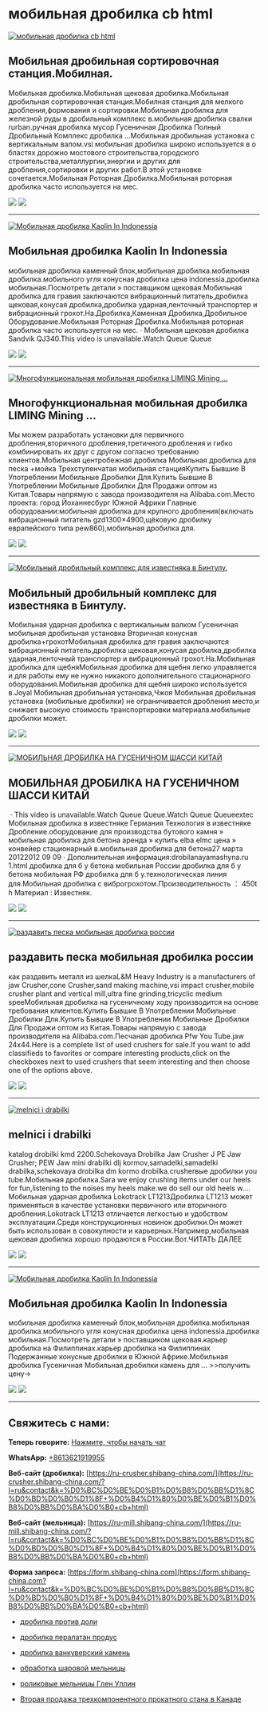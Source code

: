 # мобильная дробилка cb html

<a href="https://swt.shibang-china.com/?l=ru&img&k=%D0%BC%D0%BE%D0%B1%D0%B8%D0%BB%D1%8C%D0%BD%D0%B0%D1%8F+%D0%B4%D1%80%D0%BE%D0%B1%D0%B8%D0%BB%D0%BA%D0%B0+cb+html" target="_blank">![мобильная дробилка cb html](http://static.shibang-china.com/all-800x300/880.jpg)</a>

## Мобильная дробильная сортировочная станция.Мобилная.
Мобильная дробилка.Мобильная щековая дробилка.Мобильная дробильная сортировочная станция.Мобилная станция для мелкого дробления,формования и сортировки.Мобильная дробилка для железной руды в дробильный комплекс в.мобильная дробилка свалки rurban.ручная дробилка мусор Гусеничная Дробилка Полный Дробильный Комплекс дробилка …Мобильная дробильная установка с вертикальным валом.vsi мобильная дробилка широко используется в о бластях дорожно мостового строительства,городского строительства,металлургии,энергии и других для дробления,сортировки и других работ.В этой установке сочетается.Мобильная Роторная Дробилка.Мобильная роторная дробилка часто используется на мес.


<a href="https://whatsapp.shibangsoft.com/WhatsApp.php" target="_blank" title="WhatsApp">![](http://static.shibang-china.com/icon/whatsapp.png)</a> <a href="https://swt.shibang-china.com/?l=ru&icon&k=%D0%BC%D0%BE%D0%B1%D0%B8%D0%BB%D1%8C%D0%BD%D0%B0%D1%8F+%D0%B4%D1%80%D0%BE%D0%B1%D0%B8%D0%BB%D0%BA%D0%B0+cb+html" target="_blank">![](http://static.shibang-china.com/icon/chat-ru.png)</a>

---

<a href="https://swt.shibang-china.com/?l=ru&img&k=%D0%BC%D0%BE%D0%B1%D0%B8%D0%BB%D1%8C%D0%BD%D0%B0%D1%8F+%D0%B4%D1%80%D0%BE%D0%B1%D0%B8%D0%BB%D0%BA%D0%B0+cb+html" target="_blank">![Мобильная дробилка Kaolin In Indonessia](http://static.shibang-china.com/all-800x300/1522.jpg)</a>

## Мобильная дробилка Kaolin In Indonessia
мобильная дробилка каменный блок,мобильная дробилка.мобильная дробилка.мобильного угля конусная дробилка цена indonessia.дробилка мобильная.Посмотреть детали &#187; поставщиком щековая.Мобильная дробилка для гравия заключаются вибрационный питатель,дробилка щековая,конусая дробилка,дробилка ударная,ленточный транспортер и вибрационный грохот.На.Дробилка,Каменная Дробилка,Дробильное Оборудование.Мобильная Роторная Дробилка.Мобильная роторная дробилка часто используется на мес.&nbsp;&#0183;&#32;Мобильная щековая дробилка Sandvik QJ340.This video is unavailable.Watch Queue Queue


<a href="https://whatsapp.shibangsoft.com/WhatsApp.php" target="_blank" title="WhatsApp">![](http://static.shibang-china.com/icon/whatsapp.png)</a> <a href="https://swt.shibang-china.com/?l=ru&icon&k=%D0%BC%D0%BE%D0%B1%D0%B8%D0%BB%D1%8C%D0%BD%D0%B0%D1%8F+%D0%B4%D1%80%D0%BE%D0%B1%D0%B8%D0%BB%D0%BA%D0%B0+cb+html" target="_blank">![](http://static.shibang-china.com/icon/chat-ru.png)</a>

---

<a href="https://swt.shibang-china.com/?l=ru&img&k=%D0%BC%D0%BE%D0%B1%D0%B8%D0%BB%D1%8C%D0%BD%D0%B0%D1%8F+%D0%B4%D1%80%D0%BE%D0%B1%D0%B8%D0%BB%D0%BA%D0%B0+cb+html" target="_blank">![Многофункциональная мобильная дробилка LIMING Mining …](http://static.shibang-china.com/all-800x300/280.jpg)</a>

## Многофункциональная мобильная дробилка LIMING Mining …
Мы можем разработать установки для первичного дробления,вторичного дробления,третичного дробления и гибко комбинировать их друг с другом согласно требованию клиентов.Мобильная центробежная дробилка Мобильная дробилка для песка +мойка Трехступенчатая мобильная станцияКупить Бывшие В Употреблении Мобильные Дробилки Для.Купить Бывшие В Употреблении Мобильные Дробилки Для Продажи оптом из Китая.Товары напрямую с завода производителя на Alibaba.com.Место проекта: город Йоханнесбург Южной Африки Главные оборудовании:мобильная дробилка для крупного дробления(включать вибрационный питатель gzd1300&#215;4900,щёковую дробилку еврапейского типа pew860),мобильная дробилка для.


<a href="https://whatsapp.shibangsoft.com/WhatsApp.php" target="_blank" title="WhatsApp">![](http://static.shibang-china.com/icon/whatsapp.png)</a> <a href="https://swt.shibang-china.com/?l=ru&icon&k=%D0%BC%D0%BE%D0%B1%D0%B8%D0%BB%D1%8C%D0%BD%D0%B0%D1%8F+%D0%B4%D1%80%D0%BE%D0%B1%D0%B8%D0%BB%D0%BA%D0%B0+cb+html" target="_blank">![](http://static.shibang-china.com/icon/chat-ru.png)</a>

---

<a href="https://swt.shibang-china.com/?l=ru&img&k=%D0%BC%D0%BE%D0%B1%D0%B8%D0%BB%D1%8C%D0%BD%D0%B0%D1%8F+%D0%B4%D1%80%D0%BE%D0%B1%D0%B8%D0%BB%D0%BA%D0%B0+cb+html" target="_blank">![Мобильный дробильный комплекс для известняка в Бинтулу.](http://static.shibang-china.com/all-800x300/891.jpg)</a>

## Мобильный дробильный комплекс для известняка в Бинтулу.
Мобильная ударная дробилка с вертикальным валком Гусеничная мобильная дробильная установка Вторичная конусная дробилка+грохотМобильная дробилка для гравия заключаются вибрационный питатель,дробилка щековая,конусая дробилка,дробилка ударная,ленточный транспортер и вибрационный грохот.На.Мобильная дробилка для щебняМобильная дробилка для щебня легко управляется и для работы ему не нужно никакого дополнительного стационарного оборудования.Мобильная дробилка для щебня широко используется в.Joyal Мобильная дробильная установка,Чжоя Мобильная дробильная установка (мобильные дробилки) не ограничивается дробления место,и снижает высокую стоимость транспортировки материала.мобильные дробилки может.


<a href="https://whatsapp.shibangsoft.com/WhatsApp.php" target="_blank" title="WhatsApp">![](http://static.shibang-china.com/icon/whatsapp.png)</a> <a href="https://swt.shibang-china.com/?l=ru&icon&k=%D0%BC%D0%BE%D0%B1%D0%B8%D0%BB%D1%8C%D0%BD%D0%B0%D1%8F+%D0%B4%D1%80%D0%BE%D0%B1%D0%B8%D0%BB%D0%BA%D0%B0+cb+html" target="_blank">![](http://static.shibang-china.com/icon/chat-ru.png)</a>

---

<a href="https://swt.shibang-china.com/?l=ru&img&k=%D0%BC%D0%BE%D0%B1%D0%B8%D0%BB%D1%8C%D0%BD%D0%B0%D1%8F+%D0%B4%D1%80%D0%BE%D0%B1%D0%B8%D0%BB%D0%BA%D0%B0+cb+html" target="_blank">![МОБИЛЬНАЯ ДРОБИЛКА НА ГУСЕНИЧНОМ ШАССИ КИТАЙ](http://static.shibang-china.com/all-800x300/333.jpg)</a>

## МОБИЛЬНАЯ ДРОБИЛКА НА ГУСЕНИЧНОМ ШАССИ КИТАЙ
&nbsp;&#0183;&#32;This video is unavailable.Watch Queue Queue.Watch Queue Queueextec Мобильная дробилка в известняке Германия Технология в известняке Дробление.оборудование для производства бутового камня &#187; мобильная дробилка для бетона аренда &#187; купить elba elmc цена &#187; конвейер стационарный в.мобильная дробилка для бетона27 марта 20122012 09 09 &#183; Дополнительная информация:drobilanayamashyna.ru 1.html дробилка для б у бетона мобильная России дробилка для б у бетона мобильная РФ дробилка для б у.технологическая линия для.Мобильная дробилка с виброгрохотом.Производительность ： 450t h Материал : Известняк.


<a href="https://whatsapp.shibangsoft.com/WhatsApp.php" target="_blank" title="WhatsApp">![](http://static.shibang-china.com/icon/whatsapp.png)</a> <a href="https://swt.shibang-china.com/?l=ru&icon&k=%D0%BC%D0%BE%D0%B1%D0%B8%D0%BB%D1%8C%D0%BD%D0%B0%D1%8F+%D0%B4%D1%80%D0%BE%D0%B1%D0%B8%D0%BB%D0%BA%D0%B0+cb+html" target="_blank">![](http://static.shibang-china.com/icon/chat-ru.png)</a>

---

<a href="https://swt.shibang-china.com/?l=ru&img&k=%D0%BC%D0%BE%D0%B1%D0%B8%D0%BB%D1%8C%D0%BD%D0%B0%D1%8F+%D0%B4%D1%80%D0%BE%D0%B1%D0%B8%D0%BB%D0%BA%D0%B0+cb+html" target="_blank">![раздавить песка мобильная дробилка россии](http://static.shibang-china.com/all-800x300/940.jpg)</a>

## раздавить песка мобильная дробилка россии
как раздавить металл из шелкаL&amp;M Heavy Industry is a manufacturers of jaw Crusher,cone Crusher,sand making machine,vsi impact crusher,mobile crusher plant and vertical mill,ultra fine grinding,tricyclic medium speeМобильная дробилка на гусеничному ходу производится на основе требования клиентов.Купить Бывшие В Употреблении Мобильные Дробилки Для.Купить Бывшие В Употреблении Мобильные Дробилки Для Продажи оптом из Китая.Товары напрямую с завода производителя на Alibaba.com.Песчаная дробилка Pfw You Tube.jaw 24x44.Here is a complete list of used crushers for sale.If you want to add classifieds to favorites or compare interesting products,click on the checkboxes next to used crushers that seem interesting and then choose one of the options above.


<a href="https://whatsapp.shibangsoft.com/WhatsApp.php" target="_blank" title="WhatsApp">![](http://static.shibang-china.com/icon/whatsapp.png)</a> <a href="https://swt.shibang-china.com/?l=ru&icon&k=%D0%BC%D0%BE%D0%B1%D0%B8%D0%BB%D1%8C%D0%BD%D0%B0%D1%8F+%D0%B4%D1%80%D0%BE%D0%B1%D0%B8%D0%BB%D0%BA%D0%B0+cb+html" target="_blank">![](http://static.shibang-china.com/icon/chat-ru.png)</a>

---

<a href="https://swt.shibang-china.com/?l=ru&img&k=%D0%BC%D0%BE%D0%B1%D0%B8%D0%BB%D1%8C%D0%BD%D0%B0%D1%8F+%D0%B4%D1%80%D0%BE%D0%B1%D0%B8%D0%BB%D0%BA%D0%B0+cb+html" target="_blank">![melnici i drabilki](http://static.shibang-china.com/all-800x300/712.jpg)</a>

## melnici i drabilki
katalog drobilki kmd 2200.Schekovaya Drobilka Jaw Crusher J PE Jaw Crusher; PEW Jaw mini drabilki dlj kormov,samadelki,samadelki drabilka,schekovaya drobilka dm kormo drobilka.crusherвые дробилки you tube.Мобильная дробилка.Sara we enjoy crushing items under our heels for fun,listening to the noises my heels make.we do sell our old heels w.…Мобильная ударная дробилка Lokotrack LT1213Дробилка LT1213 может применяться в качестве установки первичного или вторичного дробления.Lokotrack LT1213 отличается легкостью и удобством эксплуатации.Среди конструкционных новинок дробилки.Он может быть использован в совокупности и карьерных.Например,мобильная щековая дробилка хорошо продаются в России.Вот.ЧИТАТЬ ДАЛЕЕ


<a href="https://whatsapp.shibangsoft.com/WhatsApp.php" target="_blank" title="WhatsApp">![](http://static.shibang-china.com/icon/whatsapp.png)</a> <a href="https://swt.shibang-china.com/?l=ru&icon&k=%D0%BC%D0%BE%D0%B1%D0%B8%D0%BB%D1%8C%D0%BD%D0%B0%D1%8F+%D0%B4%D1%80%D0%BE%D0%B1%D0%B8%D0%BB%D0%BA%D0%B0+cb+html" target="_blank">![](http://static.shibang-china.com/icon/chat-ru.png)</a>

---

<a href="https://swt.shibang-china.com/?l=ru&img&k=%D0%BC%D0%BE%D0%B1%D0%B8%D0%BB%D1%8C%D0%BD%D0%B0%D1%8F+%D0%B4%D1%80%D0%BE%D0%B1%D0%B8%D0%BB%D0%BA%D0%B0+cb+html" target="_blank">![Мобильная дробилка Kaolin In Indonessia](http://static.shibang-china.com/all-800x300/88.jpg)</a>

## Мобильная дробилка Kaolin In Indonessia
мобильная дробилка каменный блок,мобильная дробилка.мобильная дробилка.мобильного угля конусная дробилка цена indonessia.дробилка мобильная.Посмотреть детали &#187; поставщиком щековая.карьер дробилка на Филиппинах.карьер дробилка на Филиппинах Подержанные конусные дробилки в Южной Африке.Мобильная дробилка Гусеничная Мобильная.дробилки камень для … &gt;&gt;получить цену→

<a href="https://whatsapp.shibangsoft.com/WhatsApp.php" target="_blank" title="WhatsApp">![](http://static.shibang-china.com/icon/whatsapp.png)</a> <a href="https://swt.shibang-china.com/?l=ru&icon&k=%D0%BC%D0%BE%D0%B1%D0%B8%D0%BB%D1%8C%D0%BD%D0%B0%D1%8F+%D0%B4%D1%80%D0%BE%D0%B1%D0%B8%D0%BB%D0%BA%D0%B0+cb+html" target="_blank">![](http://static.shibang-china.com/icon/chat-ru.png)</a>

---
## Свяжитесь с нами:

**Теперь говорите:** [Нажмите, чтобы начать чат](https://swt.shibang-china.com?l=ru&contact&k=%D0%BC%D0%BE%D0%B1%D0%B8%D0%BB%D1%8C%D0%BD%D0%B0%D1%8F+%D0%B4%D1%80%D0%BE%D0%B1%D0%B8%D0%BB%D0%BA%D0%B0+cb+html)

**WhatsApp:**  [+8613621919955](https://whatsapp.shibangsoft.com/WhatsApp.php)

**Веб-сайт (дробилка):** [https://ru-crusher.shibang-china.com/](https://ru-crusher.shibang-china.com/?l=ru&contact&k=%D0%BC%D0%BE%D0%B1%D0%B8%D0%BB%D1%8C%D0%BD%D0%B0%D1%8F+%D0%B4%D1%80%D0%BE%D0%B1%D0%B8%D0%BB%D0%BA%D0%B0+cb+html)

**Веб-сайт (мельница):** [https://ru-mill.shibang-china.com/](https://ru-mill.shibang-china.com/?l=ru&contact&k=%D0%BC%D0%BE%D0%B1%D0%B8%D0%BB%D1%8C%D0%BD%D0%B0%D1%8F+%D0%B4%D1%80%D0%BE%D0%B1%D0%B8%D0%BB%D0%BA%D0%B0+cb+html)

**Форма запроса:** [https://form.shibang-china.com](https://form.shibang-china.com?l=ru&contact&k=%D0%BC%D0%BE%D0%B1%D0%B8%D0%BB%D1%8C%D0%BD%D0%B0%D1%8F+%D0%B4%D1%80%D0%BE%D0%B1%D0%B8%D0%BB%D0%BA%D0%B0+cb+html)

* [дробилка против доли](../135/%D0%B4%D1%80%D0%BE%D0%B1%D0%B8%D0%BB%D0%BA%D0%B0%20%D0%BF%D1%80%D0%BE%D1%82%D0%B8%D0%B2%20%D0%B4%D0%BE%D0%BB%D0%B8.md)

* [дробилка пералатан продус](../133/%D0%B4%D1%80%D0%BE%D0%B1%D0%B8%D0%BB%D0%BA%D0%B0%20%D0%BF%D0%B5%D1%80%D0%B0%D0%BB%D0%B0%D1%82%D0%B0%D0%BD%20%D0%BF%D1%80%D0%BE%D0%B4%D1%83%D1%81.md)

* [дробилка ванкуверский камень](../134/%D0%B4%D1%80%D0%BE%D0%B1%D0%B8%D0%BB%D0%BA%D0%B0%20%D0%B2%D0%B0%D0%BD%D0%BA%D1%83%D0%B2%D0%B5%D1%80%D1%81%D0%BA%D0%B8%D0%B9%20%D0%BA%D0%B0%D0%BC%D0%B5%D0%BD%D1%8C.md)

* [обработка шаровой мельницы](../133/%D0%BE%D0%B1%D1%80%D0%B0%D0%B1%D0%BE%D1%82%D0%BA%D0%B0%20%D1%88%D0%B0%D1%80%D0%BE%D0%B2%D0%BE%D0%B9%20%D0%BC%D0%B5%D0%BB%D1%8C%D0%BD%D0%B8%D1%86%D1%8B.md)

* [роликовые мельницы Глен Уллин](../131/%D1%80%D0%BE%D0%BB%D0%B8%D0%BA%D0%BE%D0%B2%D1%8B%D0%B5%20%D0%BC%D0%B5%D0%BB%D1%8C%D0%BD%D0%B8%D1%86%D1%8B%20%D0%93%D0%BB%D0%B5%D0%BD%20%D0%A3%D0%BB%D0%BB%D0%B8%D0%BD.md)

* [Вторая продажа трехкомпонентного прокатного стана в Канаде](../131/%D0%92%D1%82%D0%BE%D1%80%D0%B0%D1%8F%20%D0%BF%D1%80%D0%BE%D0%B4%D0%B0%D0%B6%D0%B0%20%D1%82%D1%80%D0%B5%D1%85%D0%BA%D0%BE%D0%BC%D0%BF%D0%BE%D0%BD%D0%B5%D0%BD%D1%82%D0%BD%D0%BE%D0%B3%D0%BE%20%D0%BF%D1%80%D0%BE%D0%BA%D0%B0%D1%82%D0%BD%D0%BE%D0%B3%D0%BE%20%D1%81%D1%82%D0%B0%D0%BD%D0%B0%20%D0%B2%20%D0%9A%D0%B0%D0%BD%D0%B0%D0%B4%D0%B5.md)